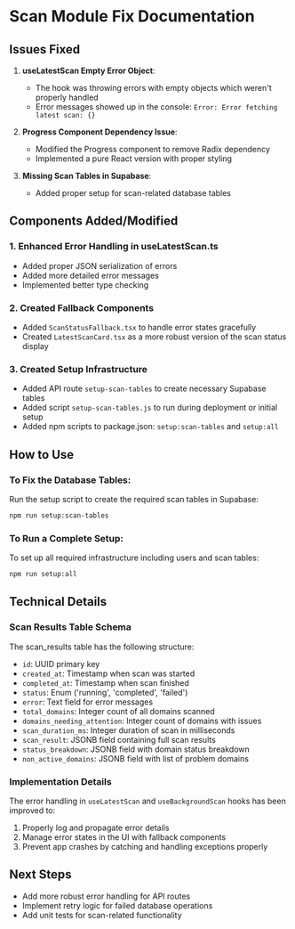 # Scan Module Fix Documentation

## Issues Fixed

1. **useLatestScan Empty Error Object**: 
   - The hook was throwing errors with empty objects which weren't properly handled
   - Error messages showed up in the console: `Error: Error fetching latest scan: {}`

2. **Progress Component Dependency Issue**:
   - Modified the Progress component to remove Radix dependency
   - Implemented a pure React version with proper styling

3. **Missing Scan Tables in Supabase**:
   - Added proper setup for scan-related database tables

## Components Added/Modified

### 1. Enhanced Error Handling in useLatestScan.ts
- Added proper JSON serialization of errors
- Added more detailed error messages
- Implemented better type checking

### 2. Created Fallback Components
- Added `ScanStatusFallback.tsx` to handle error states gracefully
- Created `LatestScanCard.tsx` as a more robust version of the scan status display

### 3. Created Setup Infrastructure
- Added API route `setup-scan-tables` to create necessary Supabase tables
- Added script `setup-scan-tables.js` to run during deployment or initial setup
- Added npm scripts to package.json: `setup:scan-tables` and `setup:all`

## How to Use

### To Fix the Database Tables:
Run the setup script to create the required scan tables in Supabase:

```bash
npm run setup:scan-tables
```

### To Run a Complete Setup:
To set up all required infrastructure including users and scan tables:

```bash
npm run setup:all
```

## Technical Details

### Scan Results Table Schema
The scan_results table has the following structure:
- `id`: UUID primary key
- `created_at`: Timestamp when scan was started
- `completed_at`: Timestamp when scan finished
- `status`: Enum ('running', 'completed', 'failed')
- `error`: Text field for error messages
- `total_domains`: Integer count of all domains scanned
- `domains_needing_attention`: Integer count of domains with issues
- `scan_duration_ms`: Integer duration of scan in milliseconds
- `scan_result`: JSONB field containing full scan results
- `status_breakdown`: JSONB field with domain status breakdown
- `non_active_domains`: JSONB field with list of problem domains

### Implementation Details
The error handling in `useLatestScan` and `useBackgroundScan` hooks has been improved to:
1. Properly log and propagate error details
2. Manage error states in the UI with fallback components
3. Prevent app crashes by catching and handling exceptions properly

## Next Steps
- Add more robust error handling for API routes
- Implement retry logic for failed database operations
- Add unit tests for scan-related functionality